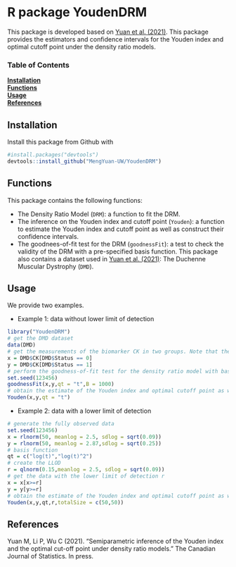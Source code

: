 # R package YoudenDRM
This package is developed based on [Yuan et al. (2021)](https://onlinelibrary.wiley.com/doi/abs/10.1002/cjs.11600). 
This package provides the estimators and confidence intervals for the Youden index and optimal cutoff point under the density ratio models.


### Table of Contents
**[Installation](#installation)**<br>
**[Functions](#functions)**<br>
**[Usage](#usage)**<br>
**[References](#references)**<br>
## Installation
Install this package from Github with 
```r
#install.packages("devtools")
devtools::install_github("MengYuan-UW/YoudenDRM")
```
## Functions
This package contains the following functions:
- The Density Ratio Model (`DRM`): a function to fit the DRM.
- The inference on the Youden index and cutoff point (`Youden`): a function to estimate the Youden index and cutoff point as well as construct their confidence intervals.
- The goodnees-of-fit test for the DRM (`goodnessFit`): a test to check the validity of the DRM with a pre-specified basis function.
This package also contains a dataset used in [Yuan et al. (2021)](https://onlinelibrary.wiley.com/doi/abs/10.1002/cjs.11600): The Duchenne Muscular Dystrophy (`DMD`).


## Usage
We provide two examples.
- Example 1: data without lower limit of detection
```r
library("YoudenDRM")
# get the DMD dataset
data(DMD)
# get the measurements of the biomarker CK in two groups. Note that the measurements are fully observed. 
x = DMD$CK[DMD$Status == 0]
y = DMD$CK[DMD$Status == 1]
# perform the goodness-of-fit test for the density ratio model with basis function `qt = t`
set.seed(123456)
goodnessFit(x,y,qt = "t",B = 1000)
# obtain the estimate of the Youden index and optimal cutoff point as well as their confidence intervals
Youden(x,y,qt = "t")
```
- Example 2: data with a lower limit of detection
```r
# generate the fully observed data
set.seed(123456)
x = rlnorm(50, meanlog = 2.5, sdlog = sqrt(0.09))
y = rlnorm(50, meanlog = 2.87,sdlog = sqrt(0.25))
# basis function
qt = c("log(t)","log(t)^2")
# create the LLOD
r = qlnorm(0.15,meanlog = 2.5, sdlog = sqrt(0.09))
# get the data with the lower limit of detection r
x = x[x>=r]
y = y[y>=r]
# obtain the estimate of the Youden index and optimal cutoff point as well as their confidence intervals
Youden(x,y,qt,r,totalSize = c(50,50))
```

## References
Yuan M, Li P, Wu C (2021). “Semiparametric inference of the Youden index and the optimal cut-off point under density ratio models.” The Canadian Journal of Statistics. In press.
